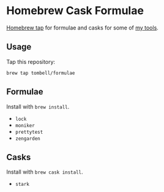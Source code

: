 # Homebrew Cask Formulae

[Homebrew tap][brew-tap] for formulae and casks for some of [my tools][tombell].

## Usage

Tap this repository:

    brew tap tombell/formulae

## Formulae

Install with `brew install`.

- `lock`
- `moniker`
- `prettytest`
- `zengarden`

## Casks

Install with `brew cask install`.

- `stark`

[brew-tap]: https://github.com/Homebrew/brew/blob/master/docs/brew-tap.md
[tombell]: https://github.com/tombell
